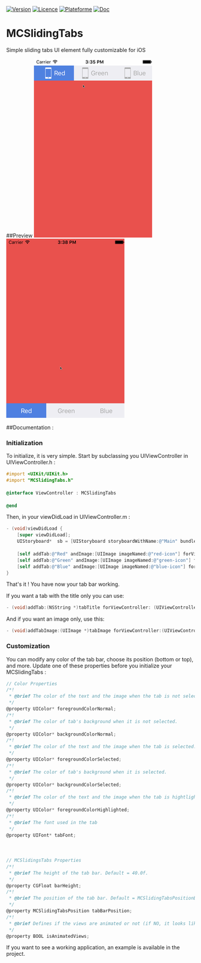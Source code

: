 [![Version](https://img.shields.io/cocoapods/v/MCSlidingTabs.svg?style=flat-square)]()
[![Licence](https://img.shields.io/cocoapods/l/MCSlidingTabs.svg?style=flat-square)]()
[![Plateforme](https://img.shields.io/cocoapods/p/MCSlidingTabs.svg?style=flat-square)]()
[![Doc](https://img.shields.io/cocoapods/metrics/doc-percent/MCSlidingTabs.svg?style=flat-square)]()

# MCSlidingTabs
Simple sliding tabs UI element fully customizable for iOS

##Preview
![MCSlidingTabs Top Preview](mcslidingtabsTop.gif "MCSlidingTabs Top Preview") ![MCSlidingTabs Bottom Preview](mcslidingtabsBottom.gif "MCSlidingTabs Bottom Preview")


##Documentation :

### Initialization
To initialize, it is very simple. Start by subclassing you UIViewController in UIViewController.h :
```objective-c
#import <UIKit/UIKit.h>
#import "MCSlidingTabs.h"

@interface ViewController : MCSlidingTabs    

@end
```

Then, in your viewDidLoad in UIViewController.m :
```objective-c
- (void)viewDidLoad {
    [super viewDidLoad];
    UIStoryboard*  sb = [UIStoryboard storyboardWithName:@"Main" bundle:nil];
    
    [self addTab:@"Red" andImage:[UIImage imageNamed:@"red-icon"] forViewController:[sb instantiateViewControllerWithIdentifier:@"red"]];
    [self addTab:@"Green" andImage:[UIImage imageNamed:@"green-icon"] forViewController:[sb instantiateViewControllerWithIdentifier:@"green"]];
    [self addTab:@"Blue" andImage:[UIImage imageNamed:@"blue-icon"] forViewController:[sb instantiateViewControllerWithIdentifier:@"blue"]];
}
```

That's it ! You have now your tab bar working.

If you want a tab with the title only you can use:
```objective-c
- (void)addTab:(NSString *)tabTitle forViewController: (UIViewController*)vc;
```

And if you want an image only, use this:
```objective-c
- (void)addTabImage:(UIImage *)tabImage forViewController:(UIViewController*)vc;
```

### Customization
You can modify any color of the tab bar, choose its position (bottom or top), and more. Update one of these properties before you initialize your MCSlidingTabs :
```objective-c
// Color Properties
/*!
 * @brief The color of the text and the image when the tab is not selected.
 */
@property UIColor* foregroundColorNormal;
/*!
 * @brief The color of tab's background when it is not selected.
 */
@property UIColor* backgroundColorNormal;
/*!
 * @brief The color of the text and the image when the tab is selected.
 */
@property UIColor* foregroundColorSelected;
/*!
 * @brief The color of tab's background when it is selected.
 */
@property UIColor* backgroundColorSelected;
/*!
 * @brief The color of the text and the image when the tab is hightlighted (when you press the button).
 */
@property UIColor* foregroundColorHighlighted;
/*!
 * @brief The font used in the tab
 */
@property UIFont* tabFont;



// MCSlidingsTabs Properties
/*!
 * @brief The height of the tab bar. Default = 40.0f.
 */
@property CGFloat barHeight;
/*!
 * @brief The position of the tab bar. Default = MCSlidingTabsPositionBottom.
 */
@property MCSlidingTabsPosition tabBarPosition;
/*!
 * @brief Defines if the views are animated or not (if NO, it looks like default UITabBar). Default = YES.
 */
@property BOOL isAnimatedViews;
```

If you want to see a working application, an example is available in the project.
